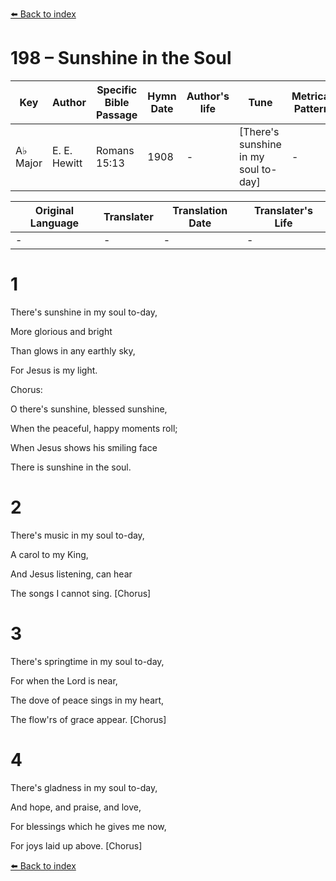 [⬅️ Back to index](../README.md)

# 198 – Sunshine in the Soul

Key | Author   | Specific Bible Passage     |Hymn Date |Author's life |Tune |Metrical Pattern   |Composer/Source
-- | --------- | ---------------------------|----------|--------------|-----|-------------------|-------------  
A♭ Major |E. E. Hewitt |Romans 15:13 |1908 |- |[There's sunshine in my soul to-day] |- |Jno. R. Sweney

Original Language | Translater | Translation Date   | Translater's Life  
----------------- | --------- | --------------------|-------------     
\- |- |- |-




# 1

There's sunshine in my soul to-day,

More glorious and bright

Than glows in any earthly sky,

For Jesus is my light.



Chorus:

O there's sunshine, blessed sunshine,

When the peaceful, happy moments roll;

When Jesus shows his smiling face

There is sunshine in the soul.



# 2

There's music in my soul to-day,

A carol to my King,

And Jesus listening, can hear

The songs I cannot sing.  [Chorus]



# 3

There's springtime in my soul to-day,

For when the Lord is near,

The dove of peace sings in my heart,

The flow'rs of grace appear.  [Chorus]



# 4

There's gladness in my soul to-day,

And hope, and praise, and love,

For blessings which he gives me now,

For joys laid up above.  [Chorus]

[⬅️ Back to index](../README.md)
